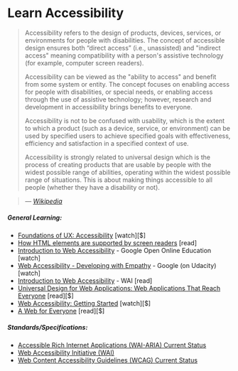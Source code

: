 # Learn Accessibility

> Accessibility refers to the design of products, devices, services, or environments for people with disabilities. The concept of accessible design ensures both “direct access” (i.e., unassisted) and "indirect access" meaning compatibility with a person's assistive technology (for example, computer screen readers).
>
>Accessibility can be viewed as the "ability to access" and benefit from some system or entity. The concept focuses on enabling access for people with disabilities, or special needs, or enabling access through the use of assistive technology; however, research and development in accessibility brings benefits to everyone.
>
>Accessibility is not to be confused with usability, which is the extent to which a product (such as a device, service, or environment) can be used by specified users to achieve specified goals with effectiveness, efficiency and satisfaction in a specified context of use.
>
>Accessibility is strongly related to universal design which is the process of creating products that are usable by people with the widest possible range of abilities, operating within the widest possible range of situations. This is about making things accessible to all people (whether they have a disability or not).

><cite>&#8212; [Wikipedia](https://en.wikipedia.org/wiki/Accessibility)</cite>

##### General Learning:

* [Foundations of UX: Accessibility](http://www.lynda.com/Accessibility-tutorials/Foundations-UX-Accessibility/435008-2.html) [watch][$]
* [How HTML elements are supported by screen readers](http://thepaciellogroup.github.io/AT-browser-tests/?utm_source=html5weekly&utm_medium=email) [read]
* [Introduction to Web Accessibility](https://webaccessibility.withgoogle.com/course) - Google Open Online Education [watch]
* [Web Accessibility - Developing with Empathy](https://www.udacity.com/course/web-accessibility--ud891) - Google (on Udacity) [watch]
* [Introduction to Web Accessibility](https://www.w3.org/WAI/intro/accessibility.php) - WAI [read]
* [Universal Design for Web Applications: Web Applications That Reach Everyone](http://www.amazon.com/Universal-Design-Web-Applications-Everyone/dp/0596518730/ref=sr_1_1) [read][$]
* [Web Accessibility: Getting Started](http://www.pluralsight.com/courses/web-accessibility-getting-started) [watch][$]
* [A Web for Everyone](http://rosenfeldmedia.com/books/a-web-for-everyone/) [read][$]

##### Standards/Specifications:

* [Accessible Rich Internet Applications (WAI-ARIA) Current Status](http://www.w3.org/standards/techs/aria#w3c_all)
* [Web Accessibility Initiative (WAI)](http://www.w3.org/WAI/)
* [Web Content Accessibility Guidelines (WCAG) Current Status](http://www.w3.org/standards/techs/wcag#w3c_all)
